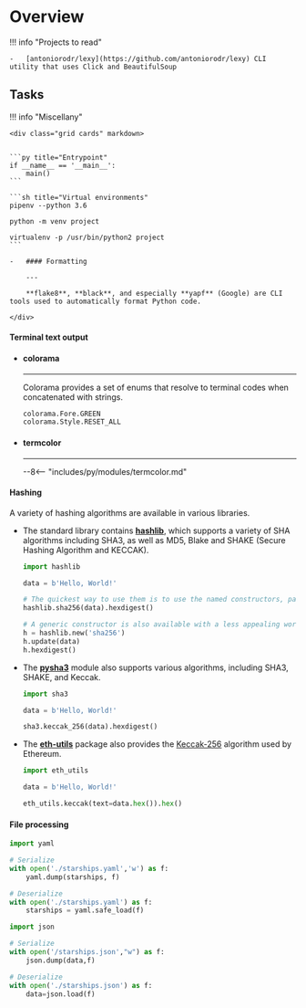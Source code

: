 # Overview

!!! info "Projects to read"

    -   [antoniorodr/lexy](https://github.com/antoniorodr/lexy) CLI utility that uses Click and BeautifulSoup


## Tasks

!!! info "Miscellany"

    <div class="grid cards" markdown>


    ```py title="Entrypoint"
    if __name__ == '__main__':
        main()
    ```

    ```sh title="Virtual environments"
    pipenv --python 3.6

    python -m venv project

    virtualenv -p /usr/bin/python2 project
    ```

    -   #### Formatting

        ---

        **flake8**, **black**, and especially **yapf** (Google) are CLI tools used to automatically format Python code.

    </div>

#### Terminal text output

<div class="grid cards" markdown>

-   #### colorama

    ---

    Colorama provides a set of enums that resolve to terminal codes when concatenated with strings.

    ```py
    colorama.Fore.GREEN
    colorama.Style.RESET_ALL
    ```

-   #### termcolor

    ---

    --8<-- "includes/py/modules/termcolor.md"


</div>

#### Hashing

A variety of hashing algorithms are available in various libraries.

<div class="grid cards" markdown>

-   The standard library contains [**hashlib**](https://docs.python.org/3/library/hashlib.html), which supports a variety of SHA algorithms including SHA3, as well as MD5, Blake and SHAKE (Secure Hashing Algorithm and KECCAK).

    ```py title="hashlib"
    import hashlib

    data = b'Hello, World!'

    # The quickest way to use them is to use the named constructors, passing the text as binary.
    hashlib.sha256(data).hexdigest()

    # A generic constructor is also available with a less appealing workflow
    h = hashlib.new('sha256')
    h.update(data)
    h.hexdigest()
    ```


-   The [**pysha3**](https://pypi.python.org/pypi/pysha3) module also supports various algorithms, including SHA3, SHAKE, and Keccak.

    ```py
    import sha3

    data = b'Hello, World!'

    sha3.keccak_256(data).hexdigest()
    ```


-   The [**eth-utils**](https://pypi.org/project/eth-utils/) package also provides the [Keccak-256](https://wiki.rugdoc.io/docs/introduction-to-ethereums-keccak-256-algorithm/) algorithm used by Ethereum.


    ```py
    import eth_utils

    data = b'Hello, World!'

    eth_utils.keccak(text=data.hex()).hex()
    ```

</div>


#### File processing

<div class="grid cards" markdown>


```py hl_lines="6" title="YAML"
import yaml

# Serialize
with open('./starships.yaml','w') as f:
    yaml.dump(starships, f)

# Deserialize
with open('./starships.yaml') as f:
    starships = yaml.safe_load(f)
```

```py title="JSON"
import json

# Serialize
with open('/starships.json',"w") as f:
    json.dump(data,f)

# Deserialize
with open('./starships.json') as f:
    data=json.load(f)
```

</div>
